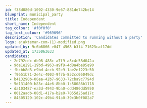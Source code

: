 ```yaml
---
id: f38d080d-1092-4330-9e67-881de742be14
blueprint: municipal_party
title: Independent
short_name: Independent
tag_colour: '#f0f0f0'
tag_text_colour: '#969696'
description: 'Candidates committed to running without a party'
logo: ajakteman-com-(1)-modified.png
updated_by: 9c6b6866-e047-4568-b3f4-71623caf17dd
updated_at: 1735063633
candidates:
  - 2e792cdc-db98-488c-a7f9-a3c4c58d042a
  - 9de1e291-19bd-4963-a9f9-4d8a4be85e90
  - fbcbb8d3-e9bd-4ccb-92e9-1ae2ef223c50
  - f9651b71-2e4c-4003-9f7b-852cc05049dc
  - b413290b-06ea-42b7-9633-72cba9c7794d
  - 5d131400-b83c-44e6-8bb0-1c58086b1118
  - da103487-ea3d-4943-9ba0-cdd480dd5950
  - 0012aadb-00d1-417a-b2e0-7055d25ad17c
  - 84305129-102c-49b4-91a0-39c3b0f082a7
---
```

